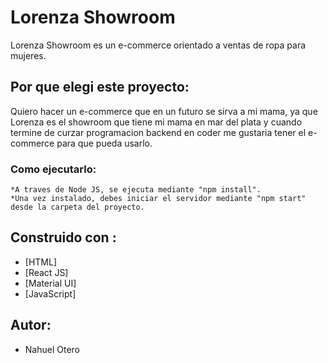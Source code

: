 # Lorenza Showroom

Lorenza Showroom es un e-commerce orientado a ventas de ropa para mujeres.

## Por que elegi este proyecto: 

Quiero hacer un e-commerce que en un futuro se sirva a mi mama, ya que Lorenza es el showroom que tiene mi mama en mar del plata y cuando termine de curzar programacion backend en coder me gustaria tener el e-commerce para que pueda usarlo.

### Como ejecutarlo:

```
*A traves de Node JS, se ejecuta mediante "npm install".
*Una vez instalado, debes iniciar el servidor mediante "npm start" desde la carpeta del proyecto.
```

## Construido con :

* [HTML]
* [React JS]
* [Material UI]
* [JavaScript]

## Autor:

* Nahuel Otero
